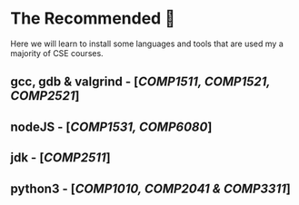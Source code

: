 # The Recommended 🔧
Here we will learn to install some languages and tools that are used my a majority of CSE courses.

## **gcc**, **gdb** & **valgrind** - [*COMP1511, COMP1521, COMP2521*]

## **nodeJS** - [*COMP1531, COMP6080*]

## **jdk** - [*COMP2511*]

## **python3** - [*COMP1010, COMP2041 & COMP3311*]